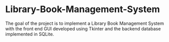 # Library-Book-Management-System
The goal of the project is to implement a Library Book Management System with the front end GUI developed using Tkinter and the backend database implemented in SQLite. 
